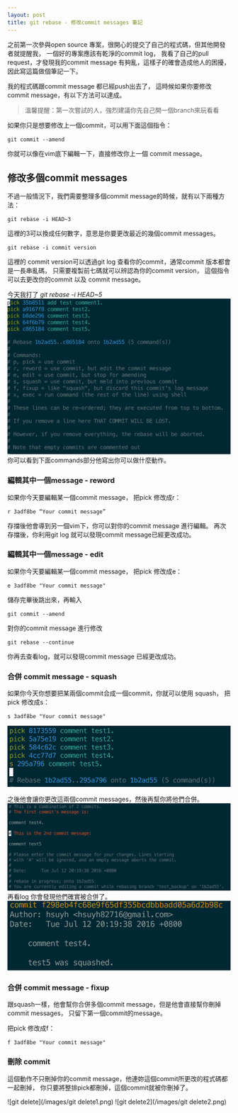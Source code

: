 ```yaml
---
layout: post
title: git rebase - 修改commit messages 筆記
---
```


之前第一次參與open source 專案，很開心的提交了自己的程式碼，但其他開發者就提醒我，
一個好的專案應該有乾淨的commit log，
我看了自己的pull request，才發現我的commit message 有夠亂，這樣子的確會造成他人的困擾，因此寫這篇做個筆記一下。

我的程式碼跟commit message 都已經push出去了，
這時候如果你要修改commit message，有以下方法可以達成。

>溫馨提醒：第一次嘗試的人，強烈建議你先自己開一個branch來玩看看

如果你只是想要修改上一個commit，可以用下面這個指令：

```
git commit --amend
```
你就可以像在vim底下編輯一下，直接修改你上一個 commit message。


## 修改多個commit messages

不過一般情況下，我們需要整理多個commit message的時候，就有以下兩種方法：


```
git rebase -i HEAD~3
```
這裡的3可以換成任何數字，意思是你要更改最近的幾個commit messages。


```
git rebase -i commit version
```
這裡的 commit version可以透過git log 查看你的commit，通常commit 版本都會是一長串亂碼，
只需要複製前七碼就可以辨認為你的commit version，
這個指令可以去更改你的commit 以及 commit message。

今天我打了 _git rebase -i HEAD~5_
![git](/images/rebase1.png)
你可以看到下面commands部分他寫出你可以做什麼動作。


### 編輯其中一個message - reword
如果你今天要編輯某一個commit message，
把pick 修改成r：

```
r 3adf8be “Your commit message”
```
存擋後他會導到另一個vim下，你可以對你的commit message 進行編輯。
再次存擋後，你利用git log 就可以發現commit message已經更改成功。


### 編輯其中一個message - edit

如果你今天要編輯某一個commit message，
把pick 修改成e：

```
e 3adf8be "Your commit message"
```

儲存完畢後跳出來，再輸入

```
git commit --amend
```

對你的commit message 進行修改

```
git rebase --continue
```

你再去查看log，就可以發現commit message 已經更改成功。


### 合併 commit message - squash

如果你今天你想要把某兩個commit合成一個commit，你就可以使用 squash，
把pick 修改成s：

```
s 3adf8be "Your commit message"
```
![git squash](/images/rebase2.png)

之後他會讓你更改這兩個commit messages，然後再幫你將他們合併。
![git squash](/images/squash1.png)
再看log 你會發現他們確實被合併了。
![git squash2](/images/squash2.png)


### 合併 commit message - fixup

跟squash一樣，他會幫你合併多個commit message，但是他會直接幫你刪掉commit messages，
只留下第一個commit的message。

把pick 修改成f：

```
f 3adf8be "Your commit message"
```

### 刪除 commit

這個動作不只刪掉你的commit message，他連妳這個commit所更改的程式碼都一起刪掉，
你只要將整排pick都刪掉，這個commit就被你刪掉了。

![git delete](/images/git delete1.png)
![git delete2](/images/git delete2.png)
